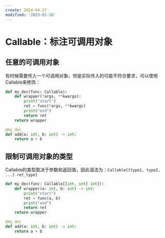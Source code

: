```yaml
---
create: 2024-04-27
modified: '2025-01-10'
---
```


# Callable：标注可调用对象

## 任意的可调用对象

​	有时候需要传入一个可调用对象，但是实际传入的可能不符合要求，可以使用Callable来修饰：

```python
def my_dec(func: Callable):
    def wrapper(*args, **kwargs):
        print("start")
        ret = func(*args, **kwargs)
        print("end")
        return ret
    return wrapper

@my_dec
def add(a: int, b: int) -> int:
    return a + b
```

## 限制可调用对象的类型

​	Callable的类型取决于参数和返回值，因此语法为：`Callable[[type1, type2, ...] ret_type]`

```python
def my_dec(func: Callable[[int, int] int]):
    def wrapper(a: int, b: int) -> int:
        print("start")
        ret = func(a, b)
        print("end")
        return ret
    return wrapper

@my_dec
def add(a: int, b: int) -> int:
    return a + b
```